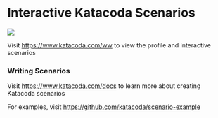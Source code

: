 # Interactive Katacoda Scenarios

[![](http://shields.katacoda.com/katacoda/ww/count.svg)](https://www.katacoda.com/ww "Get your profile on Katacoda.com")

Visit https://www.katacoda.com/ww to view the profile and interactive scenarios

### Writing Scenarios
Visit https://www.katacoda.com/docs to learn more about creating Katacoda scenarios

For examples, visit https://github.com/katacoda/scenario-example
